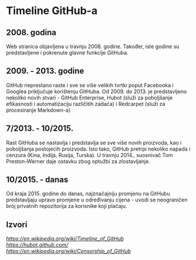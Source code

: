 # Timeline GitHub-a

## 2008. godina

Web stranica objavljena u travnju 2008. godine. Također, iste godine su predstavljene i pokrenute glavne funkcije GitHuba.

## 2009. - 2013. godine

GitHub neprestano raste i sve se više velikih tvrtki poput Facebooka i Googlea priključuje korištenju GitHuba. Od 2009. do 2013. je predstavljeno nekoliko novih stvari - GitHub Enterprise, Hubot (služi za poboljšanje efikasnosti i automatizaciju različitih zadaća) i Redcarpet (služi za procesiranje Markdown-a)

## 7/2013. - 10/2015.

Rast GitHuba se nastavlja i predstavlja se sve više novih proizvoda, kao i poboljšanja postojećih proizvoda. Isto tako, GitHub pretrpi nekoliko napada i cenzura (Kina, Indija, Rusija, Turska). U travnju 2014., suosnivač Tom Preston-Werner daje ostavku zbog optužbi za zlostavljanje.

## 10/2015. - danas

Od kraja 2015. godine do danas, najznačajniju promjenu na GitHubu predstavljaju upravo promjene u određivanju cijena - uvodi se neograničen broj privatnih repozitorija za korisnike koji plaćaju.

## Izvori

*https://en.wikipedia.org/wiki/Timeline_of_GitHub*  
*https://hubot.github.com/*  
*https://en.wikipedia.org/wiki/Censorship_of_GitHub*
